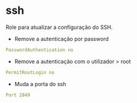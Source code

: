 # ssh

Role para atualizar a configuração do SSH.

* Remove a autenticação por password
```yaml
PasswordAuthentication no
```
* Remove a autenticação com o utilizador > root
```yaml
PermitRootLogin no
```
* Muda a porta do ssh
```yaml
Port 2849
```
